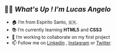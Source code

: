 ## 🤙🏽 _What's Up ! I’m Lucas Angelo_ 
- :house: I’m from Espirito Santo, :brazil:.
- :books: I’m currently learning **HTML5** and **CSS3**
- :open_file_folder: I’m working to collaborate on my first project
- 📫 Follow me on [Linkedin](https://www.linkedin.com/in/lucas-angelop/) , [Instagram](https://www.instagram.com/lucas.angelop/) or [Twitter](https://twitter.com/Lucangelop)


<!--- Lucas-angelop/Lucas-angelop is a ✨ special ✨ repository because its `README.md` (this file) appears on your GitHub profile.
You can click the Preview link to take a look at your changes.
--->
